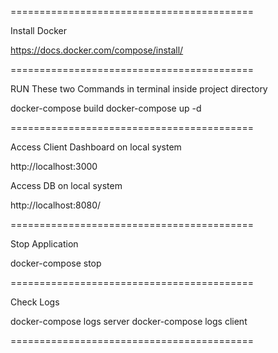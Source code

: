 ==========================================

Install Docker

https://docs.docker.com/compose/install/

==========================================

RUN These two  Commands in terminal inside project directory

docker-compose build
docker-compose up -d

==========================================

Access Client Dashboard on local system

http://localhost:3000

Access DB on local system

http://localhost:8080/

==========================================

Stop Application

docker-compose stop

==========================================

Check Logs

docker-compose logs server
docker-compose logs client


==========================================